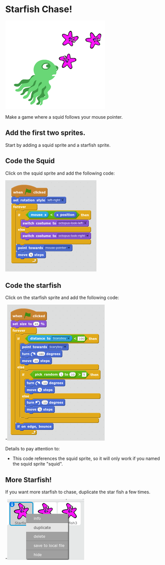 # Starfish Chase!

![Squid chasing starfish](https://github.com/edthedev/scratch_lessons/blob/master/Screenshot%202017-08-06%20at%208.39.47%20PM.png)

Make a game where a squid follows your mouse pointer.

## Add the first two sprites.

Start by adding a squid sprite and a starfish sprite.


## Code the Squid

Click on the squid sprite and add the following code:

![Squid source code](https://github.com/edthedev/scratch_lessons/blob/master/Screenshot%202017-08-06%20at%208.40.07%20PM.png)


## Code the starfish

Click on the starfish sprite and add the following code:

-![Starfish source code](https://github.com/edthedev/scratch_lessons/blob/master/Screenshot%202017-08-06%20at%208.40.33%20PM.png)

Details to pay attention to:
- This code references the squid sprite, so it will only work if you named the squid sprite "squid".

## More Starfish!

If you want more starfish to chase, duplicate the star fish a few times.

 -![How to duplicate Starfish](https://github.com/edthedev/scratch_lessons/blob/master/Screenshot%202017-08-06%20at%208.40.53%20PM.png)		 
 
